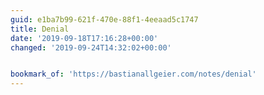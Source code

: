 ```yaml
---
guid: e1ba7b99-621f-470e-88f1-4eeaad5c1747
title: Denial
date: '2019-09-18T17:16:28+00:00'
changed: '2019-09-24T14:32:02+00:00'


bookmark_of: 'https://bastianallgeier.com/notes/denial'
---
```


